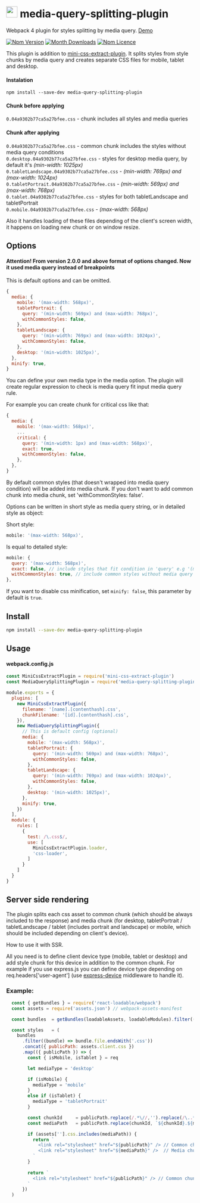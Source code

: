 # <img src="./images/logo.png" height="30" /> media-query-splitting-plugin
Webpack 4 plugin for styles splitting by media query.
[Demo](https://mediaquerysplittingdemo.firebaseapp.com/)

[![Npm Version](https://badge.fury.io/js/media-query-splitting-plugin.svg)](https://www.npmjs.com/package/media-query-splitting-plugin)
[![Month Downloads](https://img.shields.io/npm/dm/media-query-splitting-plugin.svg)](http://npm-stat.com/charts.html?package=media-query-splitting-plugin)
[![Npm Licence](https://img.shields.io/npm/l/media-query-splitting-plugin.svg)](https://www.npmjs.com/package/media-query-splitting-plugin)

This plugin is addition to [mini-css-extract-plugin](https://github.com/webpack-contrib/mini-css-extract-plugin). It splits styles from style chunks by media query and creates separate CSS files for mobile, tablet and desktop.

#### Instalation
`npm install --save-dev media-query-splitting-plugin`

#### Chunk before applying
`0.04a9302b77ca5a27bfee.css` - chunk includes all styles and media queries

#### Chunk after applying
`0.04a9302b77ca5a27bfee.css` - common chunk includes the styles without media query conditions<br/>
`0.desktop.04a9302b77ca5a27bfee.css` - styles for desktop media query, by default it's *(min-width: 1025px)*<br/>
`0.tabletLandscape.04a9302b77ca5a27bfee.css` - *(min-width: 769px) and (max-width: 1024px)*<br/>
`0.tabletPortrait.04a9302b77ca5a27bfee.css` - *(min-width: 569px) and (max-width: 768px)*<br/>
`0.tablet.04a9302b77ca5a27bfee.css` - styles for both tabletLandscape and tabletPortrait<br/>
`0.mobile.04a9302b77ca5a27bfee.css` - *(max-width: 568px)*<br/>


Also it handles loading of these files depending of the client's screen width, it happens on loading new chunk or on window resize. 



## Options
#### Attention! From version 2.0.0 and above format of options changed. Now it used media query instead of breakpoints


This is default options and can be omitted.

```js
{
  media: {
    mobile: '(max-width: 568px)',
    tabletPortrait: {
      query: '(min-width: 569px) and (max-width: 768px)',
      withCommonStyles: false,
    },
    tabletLandscape: {
      query: '(min-width: 769px) and (max-width: 1024px)',
      withCommonStyles: false,
    },
    desktop: '(min-width: 1025px)',
  },
  minify: true,
}
```
You can define your own media type in the media option. The plugin will create regular expression to check is media query fit input media query rule.

For example you can create chunk for critical css like that:
```js
{
  media: {
    mobile: '(max-width: 568px)',
    ...
    critical: {
      query: '(min-width: 1px) and (max-width: 568px)',
      exact: true,
      withCommonStyles: false,
    },
  },
}
```

By default common styles (that doesn't wrapped into media query condition) will be added into media chunk.
If you don't want to add common chunk into media chunk, set 'withCommonStyles: false'.

Options can be written in short style as media query string, or in detailed style as object:

Short style:
```js
mobile: '(max-width: 568px)',
```

Is equal to detailed style:
```js
mobile: {
  query: '(max-width: 568px)',
  exact: false, // include styles that fit condition in 'query' e.g '(max-width: 567px)' or '(min-width: 200px)'
  withCommonStyles: true, // include common styles without media query condition
},
```

If you want to disable css minification, set `minify: false`, this parameter by default is `true`.


## Install

```bash
npm install --save-dev media-query-splitting-plugin
```


## Usage

#### webpack.config.js
```js
const MiniCssExtractPlugin = require('mini-css-extract-plugin')
const MediaQuerySplittingPlugin = require('media-query-splitting-plugin')

module.exports = {
  plugins: [
    new MiniCssExtractPlugin({
      filename: '[name].[contenthash].css',
      chunkFilename: '[id].[contenthash].css',
    }),
    new MediaQuerySplittingPlugin({
      // This is default config (optional)
      media: {
        mobile: '(max-width: 568px)',
        tabletPortrait: {
          query: '(min-width: 569px) and (max-width: 768px)',
          withCommonStyles: false,
        },
        tabletLandscape: {
          query: '(min-width: 769px) and (max-width: 1024px)',
          withCommonStyles: false,
        },
        desktop: '(min-width: 1025px)',
      },
      minify: true,
    })
  ],
  module: {
    rules: [
      {
        test: /\.css$/,
        use: [
          MiniCssExtractPlugin.loader,
          'css-loader',
        ]
      }
    ]
  }
}
```

## Server side rendering
The plugin splits each css asset to common chunk (which should be always included to the response) and media chunk (for desktop, tabletPortrait / tabletLandscape / tablet (includes portrait and landscape) or mobile, which should be included depending on client's device).

How to use it with SSR.

All you need is to define client device type (mobile, tablet or desktop) and add style chunk for this device in addition to  the common chunk. For example if you use express.js you can define device type depending on req.headers\['user-agent'\] (use [express-device](https://github.com/rguerreiro/express-device) middleware to handle it).

### Example:
```js
  const { getBundles } = require('react-loadable/webpack')
  const assets = require('assets.json') // webpack-assets-manifest

  const bundles  = getBundles(loadableAssets, loadableModules).filter(({ file }) => !/map$/.test(file))

  const styles   = (
    bundles
      .filter((bundle) => bundle.file.endsWith('.css'))
      .concat({ publicPath: assets.client.css })
      .map(({ publicPath }) => {
        const { isMobile, isTablet } = req

        let mediaType = 'desktop'

        if (isMobile) {
          mediaType = 'mobile'
        }
        else if (isTablet) {
          mediaType = 'tabletPortrait'
        }

        const chunkId     = publicPath.replace(/.*\//,'').replace(/\..*/, '')
        const mediaPath   = publicPath.replace(chunkId, `${chunkId}.${mediaType}`)

        if (assets[''].css.includes(mediaPath)) {
          return `
            <link rel="stylesheet" href="${publicPath}" /> // Common chunk (0.04a9302b77ca5a27bfee.css)
            <link rel="stylesheet" href="${mediaPath}" />  // Media chunk  (0.${mediaType}.04a9302b77ca5a27bfee.css)
          `
        }
        
        return `
          <link rel="stylesheet" href="${publicPath}" /> // Common chunk (0.04a9302b77ca5a27bfee.css)
        `
      })
  )

```
